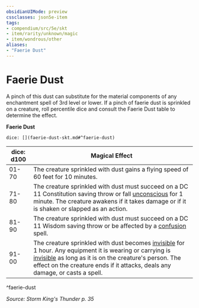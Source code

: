 ```yaml
---
obsidianUIMode: preview
cssclasses: json5e-item
tags:
- compendium/src/5e/skt
- item/rarity/unknown/magic
- item/wondrous/other
aliases: 
- "Faerie Dust"
---
```

# Faerie Dust



A pinch of this dust can substitute for the material components of any enchantment spell of 3rd level or lower. If a pinch of faerie dust is sprinkled on a creature, roll percentile dice and consult the Faerie Dust table to determine the effect.

**Faerie Dust**

`dice: [](faerie-dust-skt.md#^faerie-dust)`

| dice: d100 | Magical Effect |
|------------|----------------|
| 01-70 | The creature sprinkled with dust gains a flying speed of 60 feet for 10 minutes. |
| 71-80 | The creature sprinkled with dust must succeed on a DC 11 Constitution saving throw or fall [unconscious](Mechanics/Rules/conditions.md#Unconscious) for 1 minute. The creature awakens if it takes damage or if it is shaken or slapped as an action. |
| 81-90 | The creature sprinkled with dust must succeed on a DC 11 Wisdom saving throw or be affected by a [confusion](Mechanics/spells/confusion.md) spell. |
| 91-00 | The creature sprinkled with dust becomes [invisible](Mechanics/Rules/conditions.md#Invisible) for 1 hour. Any equipment it is wearing or carrying is [invisible](Mechanics/Rules/conditions.md#Invisible) as long as it is on the creature's person. The effect on the creature ends if it attacks, deals any damage, or casts a spell. |
^faerie-dust

*Source: Storm King's Thunder p. 35*